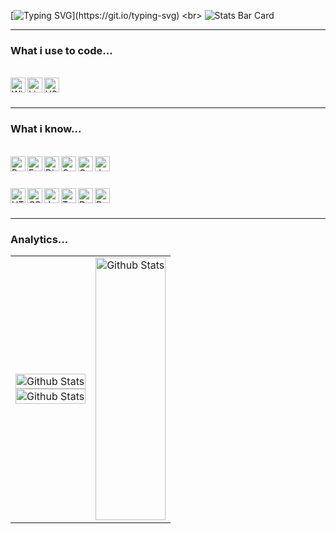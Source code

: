 [![Typing SVG](https://readme-typing-svg.demolab.com?font=Fira+Code&pause=1000&color=F8F8FF&width=435&height=30&lines=Hi+there!+0%2F;Welcome+to+my+profile+page!)](https://git.io/typing-svg) <br>
![Stats Bar Card](https://github-widgetbox.vercel.app/api/profile?username=Macedo-J247&data=followers,repositories,stars,commits&theme=dark)
<hr>

### What i use to code...
<br>
<img align="left" height="24" src="https://github.com/user-attachments/assets/5c7e45b9-4cd4-4cbe-801a-ceacea41eec6" alt="Windows"/>
<img align="left" height="24" src="https://github.com/user-attachments/assets/fedba522-687f-46a9-8555-c0a6a85ed2e2" alt="Linux"/>
<img align="left" height="24" src="https://github.com/user-attachments/assets/6c029e78-4ec4-4ce8-a218-777bcc03fdbd" alt="VScode"/>
<br><br>

<hr>

### What i know...
<br>
<img align="left" height="24" src="https://github.com/user-attachments/assets/0de4c604-a652-49bb-8703-ef07bbd8d820" alt="Python"/>
<img align="left" height="24" src="https://github.com/user-attachments/assets/65da51b0-9a0b-47e1-a096-769ce42cc2a2" alt="FastAPI"/>
<img align="left" height="24" src="https://github.com/user-attachments/assets/26cd1882-6ff0-453d-b4ba-444a92652ebd" alt="Django"/>
<img align="left" height="24" src="https://github.com/user-attachments/assets/a1d42dab-2f13-47fe-b409-8dfd0988c81e" alt="C"/>
<img align="left" height="24" src="https://github.com/user-attachments/assets/1e14f1f4-97d6-40cf-8105-0a69cf6bd464" alt="Cpp"/>
<img align="left" height="24" src="https://github.com/user-attachments/assets/c4c9fcf5-d58a-4785-bc95-980b547ace80" alt="Java"/>
<br><br><br>
<img align="left" height="24" src="https://github.com/user-attachments/assets/85478fc0-0014-43b0-8254-2d5b89c11d80" alt="HTML5"/>
<img align="left" height="24" src="https://github.com/user-attachments/assets/67f742b7-4da5-410f-b5f0-e4087b528748" alt="CSS"/>
<img align="left" height="24" src="https://github.com/user-attachments/assets/98e0b7ee-cd4c-49de-a834-da6899dbbafa" alt="Javascript"/>
<img align="left" height="24" src="https://github.com/user-attachments/assets/11d37339-6488-4896-aba5-c6279b769b98" alt="Typescript"/>
<img align="left" height="24" src="https://github.com/user-attachments/assets/95345fd6-c57f-43d0-a4b9-c003ead63c68" alt="Dart"/>
<img align="left" height="24" src="https://github.com/user-attachments/assets/611fe89a-8203-4852-8b18-385e88329add" alt="PostegreSQL"/>
<br><br>

<hr>

### Analytics...
<table>
	<tr>
		<td align="center">
			<img width="100%" src="https://github-readme-streak-stats.herokuapp.com/?user=Macedo-J247&theme=graywhite&hide_border=false" alt="Github Stats"/>
			<br>
			<img width="100%" src="https://github-readme-stats.vercel.app/api?username=Macedo-J247&theme=graywhite&show_icons=true&hide_border=false&count_private=true" alt="Github Stats"/>
		</td>
		<td align="center">
			<img width="100%" height="420" src="https://github-readme-stats.vercel.app/api/top-langs/?username=Macedo-J247&theme=graywhite&show_icons=true&hide_border=false&&layout=donut-vertical" alt="Github Stats"/>
		</td>
	</tr>
</table>

<!-- ## Hi there 👋 -->
<!--
**Macedo-J247/Macedo-J247** is a ✨ _special_ ✨ repository because its `README.md` (this file) appears on your GitHub profile.

Here are some ideas to get you started:

- 🔭 I’m currently working on ...
- 🌱 I’m currently learning ...
- 👯 I’m looking to collaborate on ...
- 🤔 I’m looking for help with ...
- 💬 Ask me about ...
- 📫 How to reach me: ...
- 😄 Pronouns: ...
- ⚡ Fun fact: ...
-->
